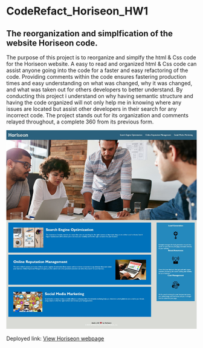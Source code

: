 # CodeRefact_Horiseon_HW1

## The reorganization and simplfication of the website Horiseon code. 

The purpose of this project is to reorganize and simplfy the html & Css code for the Horiseon website. A easy to read and organized html & Css code can assist anyone going into the code for a faster and easy refactoring of the code. Providing comments within the code ensures fastering production times and easy understanding on what was changed, why it was changed, and what was taken out for others developers to better understand. 
By conducting this project i understand on why having semantic structure and having the code organized will not only help me in knowing where any issues are located but assist other developers in their search for any incorrect code. The project stands out for its organization and comments relayed throughout, a complete 360 from its previous form. 

<img src="https://github.com/ricardonc86/CodeRefact_Horiseon_HW1/blob/main/CodeRefact_Horiseon_HW1/CodeRefact_Horiseon/Develop/assets/images/Web%20capture_.jpeg" alt="Horiseon page view">


Deployed link: <a href="https://github.com/ricardonc86/CodeRefact_Horiseon_HW1/blob/main/CodeRefact_Horiseon_HW1/CodeRefact_Horiseon/Develop/index.html">View Horiseon webpage
